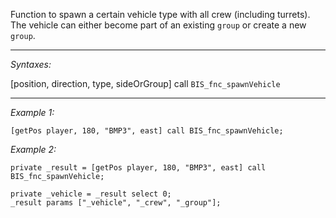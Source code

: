Function to spawn a certain vehicle type with all crew (including turrets). The vehicle can either become part of an existing `group` or create a new `group`.


---
*Syntaxes:*

[position, direction, type, sideOrGroup] call `BIS_fnc_spawnVehicle`

---
*Example 1:*

```sqf
[getPos player, 180, "BMP3", east] call BIS_fnc_spawnVehicle;
```

*Example 2:*

```sqf
private _result = [getPos player, 180, "BMP3", east] call BIS_fnc_spawnVehicle;

private _vehicle = _result select 0;
_result params ["_vehicle", "_crew", "_group"];
```